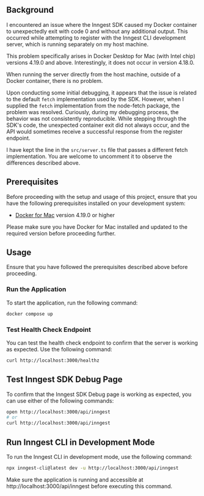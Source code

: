 ## Background

I encountered an issue where the Inngest SDK caused my Docker container to unexpectedly exit with code 0 and without any additional output. This occurred while attempting to register with the Inngest CLI development server, which is running separately on my host machine.

This problem specifically arises in Docker Desktop for Mac (with Intel chip) versions 4.19.0 and above. Interestingly, it does not occur in version 4.18.0.

When running the server directly from the host machine, outside of a Docker container, there is no problem.

Upon conducting some initial debugging, it appears that the issue is related to the default `fetch` implementation used by the SDK. However, when I supplied the `fetch` implementation from the node-fetch package, the problem was resolved. Curiously, during my debugging process, the behavior was not consistently reproducible. While stepping through the SDK's code, the unexpected container exit did not always occur, and the API would sometimes receive a successful response from the register endpoint.

I have kept the line in the `src/server.ts` file that passes a different fetch implementation. You are welcome to uncomment it to observe the differences described above.

## Prerequisites

Before proceeding with the setup and usage of this project, ensure that you have the following prerequisites installed on your development system:

- [Docker for Mac](https://docs.docker.com/desktop/release-notes/) version 4.19.0 or higher

Please make sure you have Docker for Mac installed and updated to the required version before proceeding further.

## Usage

Ensure that you have followed the prerequisites described above before proceeding.

### Run the Application

To start the application, run the following command:

```zsh
docker compose up
```

### Test Health Check Endpoint

You can test the health check endpoint to confirm that the server is working as expected. Use the following command:

```zsh
curl http://localhost:3000/healthz
```

## Test Inngest SDK Debug Page

To confirm that the Inngest SDK Debug page is working as expected, you can use either of the following commands:

```zsh
open http://localhost:3000/api/inngest
# or
curl http://localhost:3000/api/inngest
```


## Run Inngest CLI in Development Mode

To run the Inngest CLI in development mode, use the following command:

```zsh
npx inngest-cli@latest dev -u http://localhost:3000/api/inngest
```

Make sure the application is running and accessible at http://localhost:3000/api/inngest before executing this command.
